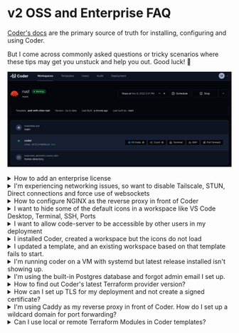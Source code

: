 # v2 OSS and Enterprise FAQ

[Coder's docs](https://github.com/coder/coder/tree/main/docs) are the primary
source of truth for installing, configuring and using Coder.

But I come across commonly asked questions or tricky scenarios where these tips
may get you unstuck and help you out. Good luck! 🥳

![Rust CLion Workspace UI](./images/rust-clion-workspace.png)

<details>
    <summary>How to add an enterprise license</summary>
<br/>

Contact https://coder.com/trial or sales@coder.com to get a v2 enterprise trial key.

<br/>

You can add a license through the UI or CLI.

In the UI, click the Deployment tab -> Licenses and upload the `jwt` license file

> To add the license with the CLI, first install your Coder CLI and server to the latest release

<br/>

If the license is a text string

```sh
coder licenses add -l 1f5...765
```

If the license is in a file

```sh
coder licenses add -f <path/filename>
```

</details>

<details>
    <summary>I'm experiencing networking issues, so want to disable Tailscale, STUN, Direct connections and force use of websockets</summary>
<br/>

The primary developer IDE use case is a local IDE connecting over SSH to a Coder workspace.

Coder's networking stack has intelligence to attempt a peer-to-peer or `Direct` connection between the local IDE and the workspace, skipping routing traffic through the Coder control plane, thus reducing latency and a better developer experience.

However, this requires some additional protocols like UDP and being able to reach a STUN server to echo the IP addresses of the local IDE machine and workspace, for sharing using a Wireguard Coordination Server.

By default, Coder assumes Internet and attempts to reach Google's STUN servers to perform this IP echo.

Operators experimenting with Coder make run into networking issues if UDP (which STUN requires) or the STUN servers are unavailable, potentially resulting in lengthy local IDE and SSH connection times as the Coder control plane attempts to establish these direct connections.

A good troubleshooting tip is to just disable STUN, Direct connections, and even forcing websockets versus the embedded Tailscale DERP relay server.

<br/>

If using a `systemd` configuration of Coder's control plane, add these values to `/etc/coder.d/coder.env`:

```sh
# disable peer-to-peer, force web sockets
CODER_BLOCK_DIRECT=true
CODER_DERP_SERVER_STUN_ADDRESSES="disable"
CODER_DERP_FORCE_WEBSOCKETS=true
```

If using a Kubernetes deployment, add these values to your `values.yaml` then `helm upgrade`:

```yaml
# disable Peer-to-Peer connections (e.g., local computer with SSH, local VS Code, local JetBrains Gateway)
- name: CODER_BLOCK_DIRECT
  value: "false"
# unset Google STUN servers that are hardcoded into Coder
- name: CODER_DERP_SERVER_STUN_ADDRESSES
  value: "disable"
# force websockets
- name: CODER_DERP_FORCE_WEBSOCKETS
  value: "true"
```

If starting the coder server from the command line, set these environment variables

`coder server --block-direct-connections=true --derp-server-stun-addresses=disable --derp-force-websockets=true`

</details>

<details>
    <summary>How to configure NGINX as the reverse proxy in front of Coder</summary>
<br/>

[This doc](https://github.com/coder/coder/tree/main/examples/web-server/nginx#configure-nginx) in our repo explains in detail how to configure NGINX with Coder so that our Tailscale Wireguard networking works

</details>

<details>
    <summary>I want to hide some of the default icons in a workspace like VS Code Desktop, Terminal, SSH, Ports</summary>
<br/>

Inside the `coder_agent` block of a template, add this block and configure as needed:

```hcl
  display_apps {
    vscode = false
    vscode_insiders = false
    ssh_helper = false
    port_forwarding_helper = false
    web_terminal = true
  }
```

This is example will shown any other `coder_app` entries in the template, and the web terminal only.

</details>

<details>
    <summary>I want to allow code-server to be accessible by other users in my deployment</summary>
<br/>

> It is not recommended to share a web IDE, but if required, the following deployment environment variable settings are required

1. Set deployment (Kubernetes) to allow path app sharing

```yaml
# allow authenticated users to access path-based workspace apps
    - name: CODER_DANGEROUS_ALLOW_PATH_APP_SHARING
      value: "true"
# allow Coder owner roles to access path-based workspace apps
    - name: CODER_DANGEROUS_ALLOW_PATH_APP_SITE_OWNER_ACCESS
      value: "true"      
```

2. In the template, set `coder_app` `share=authenticated` and when a workspae is built with this template, the pretty globe shows up next to path-based `code-server`

KNOWN ISSUE: The first time another user authenticates to Coder with the code-server link, it gives a `404` but if you refresh, it works

</details>

<details>
    <summary>I installed Coder, created a workspace but the icons do not load</summary>
<br/>

An important concept to understand is that Coder creates workspaces which have
an agent that must be able to reach the `coder server`.

If the `CODER_ACCESS_URL` is not accessible from a workspace, the workspace may
build, but the agent cannot reach Coder, and thus the missing icons. e.g.,
Terminal, IDEs, Apps.

<br/>

> By default, `coder server` automatically creates an Internet-accessible
> reverse proxy so that workspaces you create can reach the server.

<br/>

If you are doing a standalone install, e.g., on a Macbook and want to build
workspaces in Docker Desktop, everything is self-contained and workspaces
(containers in Docker Desktop) can reach the Coder server.

```sh
coder server --access-url http://localhost:3000 --address 0.0.0.0:3000
```

> Even `coder server` which creates a reverse proxy, will let you use
> http://localhost to access Coder from a browser.

</details>

<details>
    <summary>I updated a template, and an existing workspace based on that template fails to start.</summary>
<br/>

I used to be a big fan of input variables in my templates e.g., prompt the user
to choose a [code-server](https://github.com/coder/code-server) [VS
Code](https://code.visualstudio.com/) IDE release, a [container
image](https://hub.docker.com/u/codercom), a [VS Code
extension](https://marketplace.visualstudio.com/vscode). But you have to
understand if you remove any of those values in a template, existing workspaces
that use those removed values will fail to start since the Terraform state will
not be in sync with the new template.

But there's little known CLI sub-command called `update` that will re-prompt the
user to re-enter the input variables thus saving your workspace from a failed
status.

```sh
coder update --always-prompt <workspace name>
```

</details>

<details>
    <summary>I'm running coder on a VM with systemd but latest release installed isn't showing up.</summary>
<br/>

One of my Coder deployments is a 2 shared vCPU systemd service.

When I upgrade to the latest release, you need to reload the daemon then restart
the Coder service. This ensures the `systemd` daemon does not try to reference
to previous Coder release service since the unit file has changed.

```sh
curl -fsSL https://coder.com/install.sh | sh
sudo systemctl daemon-reload
sudo systemctl restart coder.service
```

</details>

<details>
    <summary>I'm using the built-in Postgres database and forgot admin email I set up.</summary>
<br/>

1. Run the following `coder server` to retrieve the `psql` connection URL which
   includes the database user and password.
2. `psql` into Postgres, and do a select query on the `users` table.
3. Restart the `coder server`, pull up the Coder UI and log in (hope you
   remembered your password 😆)

```sh
coder server postgres-builtin-url
psql "postgres://coder@localhost:53737/coder?sslmode=disable&password=I2S...pTk"
```

</details>

<details>
    <summary>How to find out Coder's latest Terraform provider version?</summary>
<br/>

[Coder is on the HashiCorp's TerraForm
registry](https://registry.terraform.io/providers/coder/coder/latest). Check
this frequently to make sure you are on the latest version.

Sometimes you can notice the version has changed and `resource` configurations
have either been deprecated or new ones added when you get warnings or errors
creating and pushing templates.

</details>

<details>
    <summary>How can I set up TLS for my deployment and not create a signed certificate?</summary>
<br/>

Caddy is an easy-to-configure reverse proxy that also automatically creates certificates from Let's Encrypt. [Install docs here](https://caddyserver.com/docs/quick-starts/reverse-proxy) You can start Caddy as a systemd service.

The Caddyfile configuration will like this where 127.0.0.1:3000 is your `CODER_ACCESS_URL`:

```sh
coder.example.com {

	reverse_proxy 127.0.0.1:3000

	tls {
		issuer acme {
			email mark@example.com
		}
	}

}
```

</details>

<details>
    <summary>I'm using Caddy as my reverse proxy in front of Coder. How do I set up a wildcard domain for port forwarding?</summary>
<br/>

You need to give Caddy your DNS provider's credentials to create wildcard certificates. This involves building the Caddy binary [from source](https://github.com/caddyserver/caddy) with the DNS provider plugin added. e.g., [Google Cloud DNS provider here](https://github.com/caddy-dns/googleclouddns)

You will need to add Go to your host running Coder to compile Caddy. Then replace the existing Caddy binary in `usr/bin` and restart the Caddy service.

The updated Caddyfile configuration will like this:

```sh
*.coder.example.com, coder.example.com {

	reverse_proxy 127.0.0.1:3000

	tls {
		issuer acme {
			email mark@example.com
			dns googleclouddns {
				gcp_project my-gcp-project
			}
		}
	}

}
```

</details>

<details>
    <summary>Can I use local or remote Terraform Modules in Coder templates?</summary>
<br/>

One way is to reference a Terraform module from a GitHub repo to avoid duplication and then just extend it or pass template-specific parameters/resources

```hcl
# template1/main.tf
module "central-coder-module" {
  source = "github.com/yourorg/central-coder-module"
  myparam = "custom-for-template1"
}

resource "ebs_volume` `custom_template1_only_resource ` {
}
```

```hcl
# template2/main.tf
module "central-coder-module" {
  source = "github.com/yourorg/central-coder-module"
  myparam = "custom-for-template2"
  myparam2 = "bar"
}

resource "aws_instance` `custom_template2_only_resource ` {
}
```

Another way using local modules is to symlink the module directory inside the template directory and then `tar` the template.

`ln -s modules template_1/modules`
`tar -cvh -C ./template_1 | coder templates <push|create> -d - <name>`

[Issue 6117](https://github.com/coder/coder/issues/6117)
[Issue 5677](https://github.com/coder/coder/issues/5677)
[Coder docs](https://coder.com/docs/v2/latest/templates/change-management)

</details>

